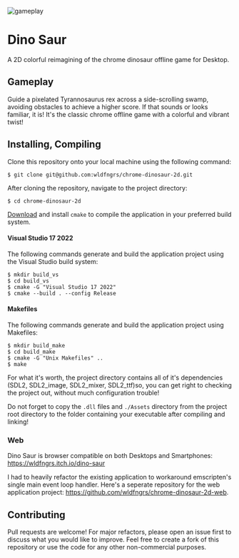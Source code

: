 ![gameplay](https://github.com/wldfngrs/chrome-dinosaur-2d/blob/main/Assets/gameplay.gif)

# Dino Saur
A 2D colorful reimagining of the chrome dinosaur offline game for Desktop.

## Gameplay
Guide a pixelated Tyrannosaurus rex across a side-scrolling swamp, avoiding  obstacles to achieve a higher score. If that sounds or looks familiar, it is! It's the classic chrome offline game with a colorful and vibrant twist!

## Installing, Compiling
Clone this repository onto your local machine using the following command:

```$ git clone git@github.com:wldfngrs/chrome-dinosaur-2d.git```

After cloning the repository, navigate to the project directory:

```$ cd chrome-dinosaur-2d```

[Download](https://cmake.org/download/) and install ``cmake`` to compile the application in your preferred build system.

#### Visual Studio 17 2022

The following commands generate and build the application project using the Visual Studio build system:

```
$ mkdir build_vs
$ cd build_vs
$ cmake -G "Visual Studio 17 2022"
$ cmake --build . --config Release
```

#### Makefiles

The following commands generate and build the application project using Makefiles:

```
$ mkdir build_make
$ cd build_make
$ cmake -G "Unix Makefiles" ..
$ make
```

For what it's worth, the project directory contains all of it's dependencies (SDL2, SDL2_image, SDL2_mixer, SDL2_ttf)so, you can get right to checking the project out, without much configuration trouble!

Do not forget to copy the ``.dll`` files and `./Assets` directory from the project root directory to the folder containing your executable after compiling and linking!

### Web
Dino Saur is browser compatible on both Desktops and Smartphones: https://wldfngrs.itch.io/dino-saur

I had to heavily refactor the existing application to workaround emscripten's single main event loop handler. Here's a seperate repository for the web application project: https://github.com/wldfngrs/chrome-dinosaur-2d-web.

## Contributing
Pull requests are welcome! For major refactors, please open an issue first to discuss what you would like to improve. Feel free to create a fork of this repository or use the code for any other non-commercial purposes.
